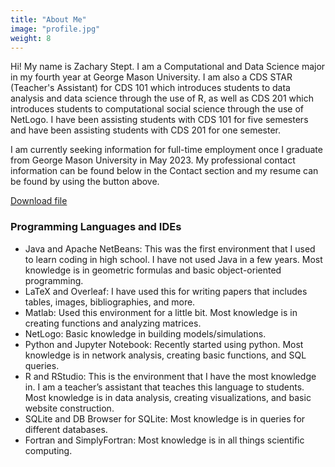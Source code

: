 ```yaml
---
title: "About Me"
image: "profile.jpg"
weight: 8
---
```


Hi! My name is Zachary Stept. I am a Computational and Data Science major in my fourth year at George Mason University. I am also a CDS STAR (Teacher's Assistant) for CDS 101 which introduces students to data analysis and data science through the use of R, as well as CDS 201 which introduces students to computational social science through the use of NetLogo. I have been assisting students with CDS 101 for five semesters and have been assisting students with CDS 201 for one semester.

I am currently seeking information for full-time employment once I graduate from George Mason University in May 2023. My professional contact information can be found below in the Contact section and my resume can be found by using the button above.

[Download file](/files/resume.pdf)

### Programming Languages and IDEs

* Java and Apache NetBeans: This was the first environment that I used to learn coding in high school. I have not used Java in a few years. Most knowledge is in geometric formulas and basic object-oriented programming.
* LaTeX and Overleaf: I have used this for writing papers that includes tables, images, bibliographies, and more.
* Matlab: Used this environment for a little bit. Most knowledge is in creating functions and analyzing matrices.
* NetLogo: Basic knowledge in building models/simulations.
* Python and Jupyter Notebook: Recently started using python. Most knowledge is in network analysis, creating basic functions, and SQL queries.
* R and RStudio: This is the environment that I have the most knowledge in. I am a teacher’s assistant that teaches this language to students. Most knowledge is in data analysis, creating visualizations, and basic website construction.
* SQLite and DB Browser for SQLite: Most knowledge is in queries for different databases.
* Fortran and SimplyFortran: Most knowledge is in all things scientific computing.